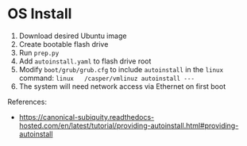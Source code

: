 # OS Install

1. Download desired Ubuntu image
2. Create bootable flash drive
3. Run `prep.py`
4. Add `autoinstall.yaml` to flash drive root
5. Modify `boot/grub/grub.cfg` to include `autoinstall` in the `linux` command:
   `linux	/casper/vmlinuz autoinstall ---`
6. The system will need network access via Ethernet on first boot

References:

- <https://canonical-subiquity.readthedocs-hosted.com/en/latest/tutorial/providing-autoinstall.html#providing-autoinstall>